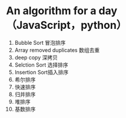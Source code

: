 # An algorithm for a day（JavaScript，python）
1. Bubble Sort 冒泡排序
2. Array removed duplicates 数组去重
3. deep copy 深拷贝
4. Selction Sort 选择排序
5. Insertion Sort插入排序
6. 希尔排序
7. 快速排序
8. 归并排序	
9. 堆排序
10. 基数排序